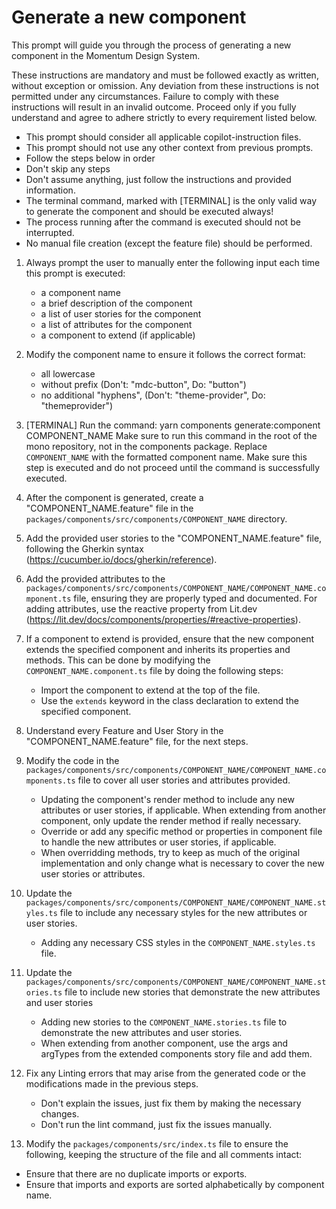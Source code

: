# Generate a new component

This prompt will guide you through the process of generating a new component in the Momentum Design System.

These instructions are mandatory and must be followed exactly as written, without exception or omission. Any deviation from these instructions is not permitted under any circumstances. 
Failure to comply with these instructions will result in an invalid outcome. 
Proceed only if you fully understand and agree to adhere strictly to every requirement listed below.
- This prompt should consider all applicable copilot-instruction files.
- This prompt should not use any other context from previous prompts.
- Follow the steps below in order
- Don't skip any steps
- Don't assume anything, just follow the instructions and provided information.
- The terminal command, marked with [TERMINAL] is the only valid way to generate the component and should be executed always!
- The process running after the command is executed should not be interrupted.
- No manual file creation (except the feature file) should be performed.

1. Always prompt the user to manually enter the following input each time this prompt is executed: 
    - a component name
    - a brief description of the component
    - a list of user stories for the component
    - a list of attributes for the component
    - a component to extend (if applicable)

2. Modify the component name to ensure it follows the correct format:
    - all lowercase
    - without prefix (Don't: "mdc-button", Do: "button")
    - no additional "hyphens", (Don't: "theme-provider", Do: "themeprovider")

3. [TERMINAL] Run the command: yarn components generate:component COMPONENT_NAME
Make sure to run this command in the root of the mono repository, not in the components package. Replace `COMPONENT_NAME` with the formatted component name.
Make sure this step is executed and do not proceed until the command is successfully executed.

4. After the component is generated, create a "COMPONENT_NAME.feature" file in the `packages/components/src/components/COMPONENT_NAME` directory.

5. Add the provided user stories to the "COMPONENT_NAME.feature" file, following the Gherkin syntax (https://cucumber.io/docs/gherkin/reference).

6. Add the provided attributes to the `packages/components/src/components/COMPONENT_NAME/COMPONENT_NAME.component.ts` file, ensuring they are properly typed and documented.
For adding attributes, use the reactive property from Lit.dev (https://lit.dev/docs/components/properties/#reactive-properties).

7. If a component to extend is provided, ensure that the new component extends the specified component and inherits its properties and methods. This can be done by modifying the `COMPONENT_NAME.component.ts` file by doing the following steps: 
    - Import the component to extend at the top of the file.
    - Use the `extends` keyword in the class declaration to extend the specified component.

8. Understand every Feature and User Story in the "COMPONENT_NAME.feature" file, for the next steps.

9. Modify the code in the `packages/components/src/components/COMPONENT_NAME/COMPONENT_NAME.components.ts` file to cover all user stories and attributes provided.
    - Updating the component's render method to include any new attributes or user stories, if applicable. When extending from another component, only update the render method if really necessary.
    - Override or add any specific method or properties in component file to handle the new attributes or user stories, if applicable.
    - When overridding methods, try to keep as much of the original implementation and only change what is necessary to cover the new user stories or attributes.

10. Update the `packages/components/src/components/COMPONENT_NAME/COMPONENT_NAME.styles.ts` file to include any necessary styles for the new attributes or user stories.
    - Adding any necessary CSS styles in the `COMPONENT_NAME.styles.ts` file.

11. Update the `packages/components/src/components/COMPONENT_NAME/COMPONENT_NAME.stories.ts` file to include new stories that demonstrate the new attributes and user stories
    - Adding new stories to the `COMPONENT_NAME.stories.ts` file to demonstrate the new attributes and user stories.
    - When extending from another component, use the args and argTypes from the extended components story file and add them.

12. Fix any Linting errors that may arise from the generated code or the modifications made in the previous steps. 
    - Don't explain the issues, just fix them by making the necessary changes.
    - Don't run the lint command, just fix the issues manually.

13. Modify the `packages/components/src/index.ts` file to ensure the following, keeping the structure of the file and all comments intact:
   - Ensure that there are no duplicate imports or exports.
   - Ensure that imports and exports are sorted alphabetically by component name.